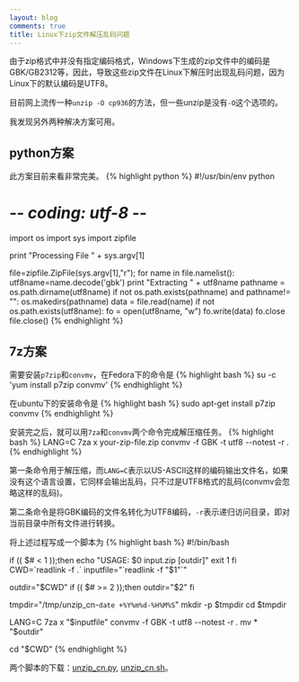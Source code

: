 ```yaml
---
layout: blog
comments: true
title: Linux下zip文件解压乱码问题
---
```


由于zip格式中并没有指定编码格式，Windows下生成的zip文件中的编码是GBK/GB2312等，因此，导致这些zip文件在Linux下解压时出现乱码问题，因为Linux下的默认编码是UTF8。

目前网上流传一种`unzip -O cp936`的方法，但一些unzip是没有`-O`这个选项的。

我发现另外两种解决方案可用。

## python方案
此方案目前来看非常完美。
{% highlight python %}
#!/usr/bin/env python
# -*- coding: utf-8 -*-

import os
import sys
import zipfile

print "Processing File " + sys.argv[1]

file=zipfile.ZipFile(sys.argv[1],"r");
for name in file.namelist():
    utf8name=name.decode('gbk')
    print "Extracting " + utf8name
    pathname = os.path.dirname(utf8name)
    if not os.path.exists(pathname) and pathname!= "":
        os.makedirs(pathname)
    data = file.read(name)
    if not os.path.exists(utf8name):
        fo = open(utf8name, "w")
        fo.write(data)
        fo.close
file.close()
{% endhighlight %}

## 7z方案
需要安装`p7zip`和`convmv`，在Fedora下的命令是
{% highlight bash %}
su -c 'yum install p7zip convmv'
{% endhighlight %}

在ubuntu下的安装命令是
{% highlight bash %}
sudo apt-get install p7zip convmv
{% endhighlight %}

安装完之后，就可以用`7za`和`convmv`两个命令完成解压缩任务。
{% highlight bash %}
LANG=C 7za x your-zip-file.zip
convmv -f GBK -t utf8 --notest -r .
{% endhighlight %}

第一条命令用于解压缩，而`LANG=C`表示以US-ASCII这样的编码输出文件名，如果没有这个语言设置，它同样会输出乱码，只不过是UTF8格式的乱码(convmv会忽略这样的乱码)。

第二条命令是将GBK编码的文件名转化为UTF8编码，`-r`表示递归访问目录，即对当前目录中所有文件进行转换。

将上述过程写成一个脚本为
{% highlight bash %}
#!/bin/bash

if (( $# < 1 ));then
	echo "USAGE: $0 input.zip [outdir]"
	exit 1
fi
CWD=`readlink -f .`
inputfile="`readlink -f "$1"`"

outdir="$CWD"
if (( $# >= 2 ));then
	outdir="$2"
fi

tmpdir="/tmp/unzip_cn-`date +%Y%m%d-%H%M%S`"
mkdir -p $tmpdir
cd $tmpdir

LANG=C 7za x "$inputfile"
convmv -f GBK -t utf8 --notest -r .
mv * "$outdir"

cd "$CWD"
{% endhighlight %}

两个脚本的下载：[unzip_cn.py](../img/unzip_cn.py), [unzip_cn.sh](../img/unzip_cn.sh)。
